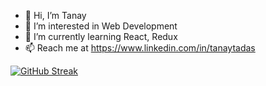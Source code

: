 - 👋 Hi, I’m Tanay
- 👀 I’m interested in Web Development
- 🌱 I’m currently learning React, Redux
- 📫 Reach me at https://www.linkedin.com/in/tanaytadas

[![GitHub Streak](https://streak-stats.demolab.com/?user=tanaytadas16&theme=highcontrast)](https://git.io/streak-stats)

<!---
tanaytadas16/tanaytadas16 is a ✨ special ✨ repository because its `README.md` (this file) appears on your GitHub profile.
You can click the Preview link to take a look at your changes.
--->
